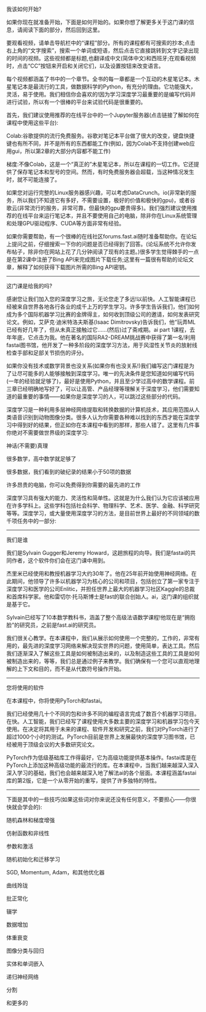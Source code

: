 

<!--
 * @version:
 * @Author:  StevenJokess https://github.com/StevenJokess
 * @Date: 2020-11-27 21:43:37
 * @LastEditors:  StevenJokess https://github.com/StevenJokess
 * @LastEditTime: 2020-11-27 21:49:56
 * @Description:
 * @TODO::
 * @Reference:https://course.fast.ai/
-->

我该如何开始?

如果你现在就准备开始，下面是如何开始的。如果你想了解更多关于这门课的信息，请阅读下面的部分，然后回到这里。

要观看视频，请单击导航栏中的“课程”部分。所有的课程都有可搜索的抄本;点击右上角的“文字搜索”，搜索一个单词或短语，然后点击它直接跳转到文字记录出现的时间的视频。这些视频都是标题,也翻译成中文(简体中文)和西班牙;在观看视频时，点击“CC”按钮来开启和关闭它们，以及设置按钮来改变语言。

每个视频都涵盖了书中的一个章节。全书的每一章都是一个互动的木星笔记本。木星笔记本是最流行的工具，做数据科学的Python，有充分的理由。它功能强大，灵活，易于使用。我们相信你会喜欢的!因为学习深度学习最重要的是编写代码并进行试验，所以有一个很棒的平台来试验代码是很重要的。

首先，我们建议使用推荐的在线平台中的一个Jupyter服务器(点击链接了解如何在课程中使用这些平台):

Colab:谷歌提供的流行免费服务。谷歌对笔记本平台做了很大的改变，键盘快捷键也有所不同，并不是所有的东西都能工作(例如，因为Colab不支持创建web应用gui，所以第2章的大部分内容都不能工作)

梯度:不像Colab，这是一个“真正的”木星笔记本，所以在课程的一切工作。它还提供了保存笔记本和型号的空间。然而，有时免费服务器会超载，当这种情况发生时，就不可能连接了。

如果您对运行完整的Linux服务器感兴趣，可以考虑DataCrunch。io(非常新的服务，所以我们不知道它有多好，不需要设置，极好的价值和极快的gpu)，或者谷歌云(非常流行的服务，非常可靠，但最快的gpu要贵得多)。我们强烈建议使用推荐的在线平台来运行笔记本，并且不要使用自己的电脑，除非你在Linux系统管理和处理GPU驱动程序、CUDA等方面非常有经验。

如果你需要帮助，有一个很棒的在线社区forums.fast.ai随时准备帮助你。在论坛上提问之前，仔细搜索一下你的问题是否已经得到了回答。(论坛系统不允许你发布帖子，除非你在网站上花了几分钟阅读了现有的主题。)很多学生觉得棘手的一点是在第2课中注册了Bing API来完成图片下载任务;这里有一篇很有帮助的论坛文章，解释了如何获得下载图片所需的Bing API密钥。

---

这门课是给我的吗?

感谢您让我们加入您的深度学习之旅，无论您走了多远!以前快。人工智能课程已经被来自世界各地各行各业的成千上万的学生学习。许多学生告诉我们，他们如何成为多个国际机器学习比赛的金牌得主，如何收到顶级公司的邀请，如何发表研究论文。例如，艾萨克·迪米特洛夫斯基(Isaac Dimitrovsky)告诉我们，他“玩弄ML已经有好几年了，但从未真正接触过它……(然后)过了斋戒期。ai part 1课程，去年年底，它点击为我。他在著名的国际RA2-DREAM挑战赛中获得了第一名!利用fastai图书馆，他开发了一种多阶段的深度学习方法，用于风湿性关节炎的放射线检查手部和足部关节损伤的评分。

如果你没有技术或数学背景也没关系(如果你有也没关系!)我们编写这门课程是为了让尽可能多的人能够接触到深度学习。唯一的先决条件是您知道如何编写代码(一年的经验就足够了)，最好是使用Python，并且至少学过高中的数学课程。前三章已经明确地写好了，可以让高管、产品经理等理解关于深度学习，他们需要知道的最重要的事情——如果你是深度学习的人，可以跳过这些部分的代码。

深度学习是一种利用多层神经网络提取和转换数据的计算机技术，其应用范围从人类语音识别到动物图像分类。很多人认为你需要各种难以找到的东西才能在深度学习中得到好的结果，但正如你在本课程中看到的那样，那些人错了。这里有几件事你绝对不需要做世界级的深度学习:

神话(不需要)真理

很多数学，高中数学就足够了

很多数据，我们看到的破纪录的结果小于50项的数据

许多昂贵的电脑，你可以免费得到你需要的最先进的工作

深度学习具有强大的能力、灵活性和简单性。这就是为什么我们认为它应该被应用在许多学科上。这些学科包括社会科学、物理科学、艺术、医学、金融、科学研究等等。深度学习，或大量使用深度学习的方法，是目前世界上最好的不同领域的数千项任务中的一部分:

---

我们是谁

我们是Sylvain Gugger和Jeremy Howard，这趟旅程的向导。我们是fastai的共同作者，这个软件你们会在这门课中用到。

杰里米已经使用和教授机器学习大约30年了。他在25年前开始使用神经网络。在此期间，他领导了许多以机器学习为核心的公司和项目，包括创立了第一家专注于深度学习和医学的公司Enlitic，并担任世界上最大的机器学习社区Kaggle的总裁和首席科学家。他和雷切尔·托马斯博士是fast的联合创始人。ai，这门课的组织就是基于它。

Sylvain已经写了10本数学教科书，涵盖了整个高级法语数学课程!他现在是“拥抱脸”的研究员，之前是fast.ai的研究员。

我们很关心教学。在本课程中，我们从展示如何使用一个完整的，工作的，非常有用的，最先进的深度学习网络来解决现实世界的问题，使用简单，表达工具。然后我们逐渐深入了解这些工具是如何被制造出来的，以及制造这些工具的工具是如何被制造出来的，等等，我们总是通过例子来教学。我们确保有一个您可以直观地理解的上下文和目的，而不是从代数符号操作开始。

---

您将使用的软件

在本课程中，你将使用PyTorch和fastai。

我们已经使用几十个不同的包和许多不同的编程语言完成了数百个机器学习项目。在快。人工智能，我们已经写了课程使用大多数主要的深度学习和机器学习包今天使用。在决定将其用于未来的课程、软件开发和研究之前，我们对PyTorch进行了超过1000个小时的测试。PyTorch目前是世界上发展最快的深度学习图书馆，已经被用于顶级会议的大多数研究论文。

PyTorch作为低级基础库工作得最好，它为高级功能提供基本操作。fastai库是在PyTorch上添加这种高级功能的最流行的库。在本课程中，当我们越来越深入深入深入学习的基础，我们也会越来越深入地了解法ai的各个层面。本课程涵盖fastai库的第2版，它是一个从零开始的重写，提供了许多独特的特性。

---


下面是其中的一些技巧(如果这些词对你来说还没有任何意义，不要担心——你很快就会学会的):

随机森林和梯度增强

仿射函数和非线性

参数和激活

随机初始化和迁移学习

SGD, Momentum, Adam，和其他优化器

曲线玲珑

批正常化

辍学

数据增加

体重衰变

图像分类与回归

实体和单词嵌入

递归神经网络

分割

和更多的
